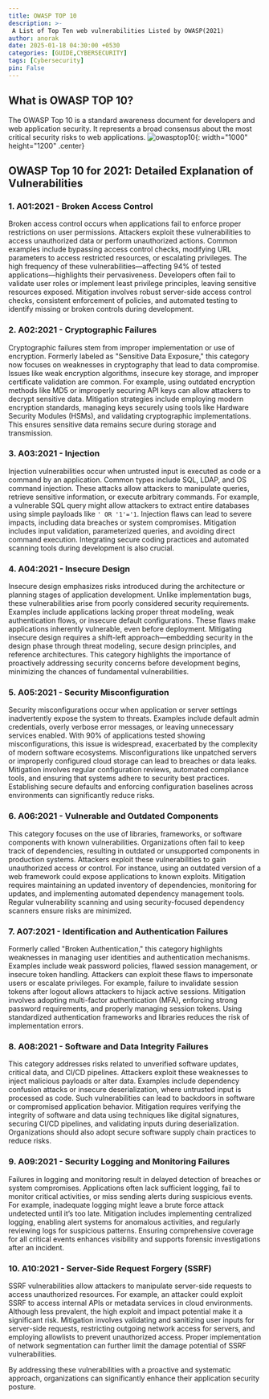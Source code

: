 ```yaml
---
title: OWASP TOP 10
description: >-
 A List of Top Ten web vulnerabilities Listed by OWASP(2021)
author: anorak
date: 2025-01-18 04:30:00 +0530
categories: [GUIDE,CYBERSECURITY]
tags: [Cybersecurity]
pin: False
---
```


## What is OWASP TOP 10?
The OWASP Top 10 is a standard awareness document for developers and web application security. It represents a broad consensus about the most critical security risks to web applications.
![owasptop10](/assets/img/202501/owasp.png){: width="1000" height="1200"  .center}

## OWASP Top 10 for 2021: Detailed Explanation of Vulnerabilities

### 1. **A01:2021 - Broken Access Control**  
Broken access control occurs when applications fail to enforce proper restrictions on user permissions. Attackers exploit these vulnerabilities to access unauthorized data or perform unauthorized actions. Common examples include bypassing access control checks, modifying URL parameters to access restricted resources, or escalating privileges. The high frequency of these vulnerabilities—affecting 94% of tested applications—highlights their pervasiveness. Developers often fail to validate user roles or implement least privilege principles, leaving sensitive resources exposed. Mitigation involves robust server-side access control checks, consistent enforcement of policies, and automated testing to identify missing or broken controls during development.



### 2. **A02:2021 - Cryptographic Failures**  
Cryptographic failures stem from improper implementation or use of encryption. Formerly labeled as "Sensitive Data Exposure," this category now focuses on weaknesses in cryptography that lead to data compromise. Issues like weak encryption algorithms, insecure key storage, and improper certificate validation are common. For example, using outdated encryption methods like MD5 or improperly securing API keys can allow attackers to decrypt sensitive data. Mitigation strategies include employing modern encryption standards, managing keys securely using tools like Hardware Security Modules (HSMs), and validating cryptographic implementations. This ensures sensitive data remains secure during storage and transmission.



### 3. **A03:2021 - Injection**  
Injection vulnerabilities occur when untrusted input is executed as code or a command by an application. Common types include SQL, LDAP, and OS command injection. These attacks allow attackers to manipulate queries, retrieve sensitive information, or execute arbitrary commands. For example, a vulnerable SQL query might allow attackers to extract entire databases using simple payloads like `' OR '1'='1`. Injection flaws can lead to severe impacts, including data breaches or system compromises. Mitigation includes input validation, parameterized queries, and avoiding direct command execution. Integrating secure coding practices and automated scanning tools during development is also crucial.



### 4. **A04:2021 - Insecure Design**  
Insecure design emphasizes risks introduced during the architecture or planning stages of application development. Unlike implementation bugs, these vulnerabilities arise from poorly considered security requirements. Examples include applications lacking proper threat modeling, weak authentication flows, or insecure default configurations. These flaws make applications inherently vulnerable, even before deployment. Mitigating insecure design requires a shift-left approach—embedding security in the design phase through threat modeling, secure design principles, and reference architectures. This category highlights the importance of proactively addressing security concerns before development begins, minimizing the chances of fundamental vulnerabilities.



### 5. **A05:2021 - Security Misconfiguration**  
Security misconfigurations occur when application or server settings inadvertently expose the system to threats. Examples include default admin credentials, overly verbose error messages, or leaving unnecessary services enabled. With 90% of applications tested showing misconfigurations, this issue is widespread, exacerbated by the complexity of modern software ecosystems. Misconfigurations like unpatched servers or improperly configured cloud storage can lead to breaches or data leaks. Mitigation involves regular configuration reviews, automated compliance tools, and ensuring that systems adhere to security best practices. Establishing secure defaults and enforcing configuration baselines across environments can significantly reduce risks.



### 6. **A06:2021 - Vulnerable and Outdated Components**  
This category focuses on the use of libraries, frameworks, or software components with known vulnerabilities. Organizations often fail to keep track of dependencies, resulting in outdated or unsupported components in production systems. Attackers exploit these vulnerabilities to gain unauthorized access or control. For instance, using an outdated version of a web framework could expose applications to known exploits. Mitigation requires maintaining an updated inventory of dependencies, monitoring for updates, and implementing automated dependency management tools. Regular vulnerability scanning and using security-focused dependency scanners ensure risks are minimized.



### 7. **A07:2021 - Identification and Authentication Failures**  
Formerly called "Broken Authentication," this category highlights weaknesses in managing user identities and authentication mechanisms. Examples include weak password policies, flawed session management, or insecure token handling. Attackers can exploit these flaws to impersonate users or escalate privileges. For example, failure to invalidate session tokens after logout allows attackers to hijack active sessions. Mitigation involves adopting multi-factor authentication (MFA), enforcing strong password requirements, and properly managing session tokens. Using standardized authentication frameworks and libraries reduces the risk of implementation errors.



### 8. **A08:2021 - Software and Data Integrity Failures**  
This category addresses risks related to unverified software updates, critical data, and CI/CD pipelines. Attackers exploit these weaknesses to inject malicious payloads or alter data. Examples include dependency confusion attacks or insecure deserialization, where untrusted input is processed as code. Such vulnerabilities can lead to backdoors in software or compromised application behavior. Mitigation requires verifying the integrity of software and data using techniques like digital signatures, securing CI/CD pipelines, and validating inputs during deserialization. Organizations should also adopt secure software supply chain practices to reduce risks.



### 9. **A09:2021 - Security Logging and Monitoring Failures**  
Failures in logging and monitoring result in delayed detection of breaches or system compromises. Applications often lack sufficient logging, fail to monitor critical activities, or miss sending alerts during suspicious events. For example, inadequate logging might leave a brute force attack undetected until it’s too late. Mitigation includes implementing centralized logging, enabling alert systems for anomalous activities, and regularly reviewing logs for suspicious patterns. Ensuring comprehensive coverage for all critical events enhances visibility and supports forensic investigations after an incident.



### 10. **A10:2021 - Server-Side Request Forgery (SSRF)**  
SSRF vulnerabilities allow attackers to manipulate server-side requests to access unauthorized resources. For example, an attacker could exploit SSRF to access internal APIs or metadata services in cloud environments. Although less prevalent, the high exploit and impact potential make it a significant risk. Mitigation involves validating and sanitizing user inputs for server-side requests, restricting outgoing network access for servers, and employing allowlists to prevent unauthorized access. Proper implementation of network segmentation can further limit the damage potential of SSRF vulnerabilities.



By addressing these vulnerabilities with a proactive and systematic approach, organizations can significantly enhance their application security posture.

